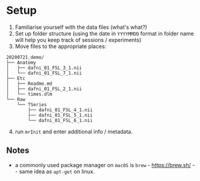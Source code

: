 # Setup

1. Familiarise yourself with the data files (what's what?)
2. Set up folder structure (using the date in ``YYYYMMDD`` format in folder name will help you keep track of sessions / experiments)
3. Move files to the appropriate places:

```text
20200721_demo/
├── Anatomy
│   ├── dafni_01_FSL_3_1.nii
│   └── dafni_01_FSL_7_1.nii
├── Etc
│   ├── Readme.md
│   ├── dafni_01_FSL_2_1.nii
│   └── times.dlm
└── Raw
    └── TSeries
        ├── dafni_01_FSL_4_1.nii
        ├── dafni_01_FSL_5_1.nii
        └── dafni_01_FSL_6_1.nii
```

4. run `mrInit` and enter additional info / metadata.


## Notes

- a commonly used package manager on `macOS` is ``brew`` - https://brew.sh/ -- same idea as `apt-get` on linux.
